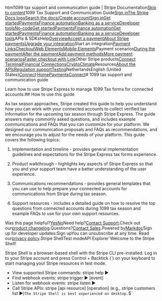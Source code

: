 html1099 tax support and communication guide | Stripe Documentation[Skip to content](#main-content)1099 Tax Support and Communication Guide[Sign in](https://dashboard.stripe.com/login?redirect=https%3A%2F%2Fdocs.stripe.com%2Fconnect%2Fplatform-express-dashboard-taxes)[The Stripe Docs logo](/)[Search the docs/](#)[Create account](https://dashboard.stripe.com/register/connect)[Sign in](https://dashboard.stripe.com/login?redirect=https%3A%2F%2Fdocs.stripe.com%2Fconnect%2Fplatform-express-dashboard-taxes)[Get started](/get-started)[Payments](/payments)[Finance automation](/finance-automation)[Banking as a service](/financial-services)[Developer tools](/development)[No-code](/no-code)[Get started](/get-started)[Payments](/payments)[Finance automation](/finance-automation)[](#)[Get started](/get-started)[Payments](/payments)[Finance automation](/finance-automation)[Banking as a service](/financial-services)[Developer tools](/development)[](#)APIs & SDKsHelp[Overview](/docs/payments)[Accept a payment](#)[About Stripe payments](#)[Upgrade your integration](/docs/payments/upgrades)Start an integration[Payment Links](#)[Checkout](#)[Web Elements](#)[Mobile Elements](#)Payment scenarios[During the payment](#)[After the payment](#)[Add payment methods](#)[More payment scenarios](#)[Faster checkout with Link](#)Other Stripe products[Connect](#)
[Terminal](#)[Financial Connections](#)[Crypto](#)[Climate](#)Resources[About the APIs](#)[Regulation support](#)[Testing](/docs/testing)NetherlandsEnglish (United States)[](#)[](#)[Connect](/connect)·[Home](/docs)[Payments](/docs/payments)[Connect](/docs/connect)# 1099 tax support and communication guide

Learn how to use Stripe Express to manage 1099 Tax forms for connected accounts.## How to use this guide

As tax season approaches, Stripe created this guide to help you understand how you can work with your connected accounts to collect verified tax information for the upcoming tax season through Stripe Express. The guide answers many commonly asked questions, and includes example communications and FAQs that you can customize for your platform. We designed our communication proposals and FAQs as recommendations, and we encourage you to adjust for the needs of your platform. This guide covers the following topics:

1. Implementation and timeline - provides general implementation guidelines and expectations for the Stripe Express tax forms experience.


2. Product walkthrough - highlights key aspects of Stripe Express so that you and your support team have a better understanding of the user experience.


3. Communications recommendations - provides general templates that you can use to help prepare your connected accounts for communications from Stripe during tax season.


4. Support resources - includes a detailed guide on how to resolve the top questions from connected accounts during 1099 tax season and example FAQs to use for your own support resources.



Was this page helpful?[Yes](#)[No](#)Need help?[Contact Support](https://support.stripe.com/).Check out our[product changelog](https://stripe.com/blog/changelog).Questions?[Contact Sales](https://stripe.com/contact/sales).Powered by[Markdoc](https://markdoc.dev)Sign up for developer updates:Sign upYou can unsubscribe at any time. Read our[privacy policy](https://stripe.com/privacy).Stripe ShellTest modeAPI Explorer[](https://stripe.com/docs/stripe-cli#install)`Welcome to the Stripe Shell!

Stripe Shell is a browser-based shell with the Stripe CLI pre-installed. Log in to your
Stripe account and press Control + Backtick (`) on your keyboard to start managing your Stripe
resources in test mode.

- View supported Stripe commands: stripe help ▶️
- Find webhook events: stripe trigger ▶️ [event]
- Listen for webhook events: stripe listen ▶
- Call Stripe APIs: stripe [api resource] [operation] (e.g., stripe customers list ▶️)`The Stripe Shell is best experienced on desktop.`$`